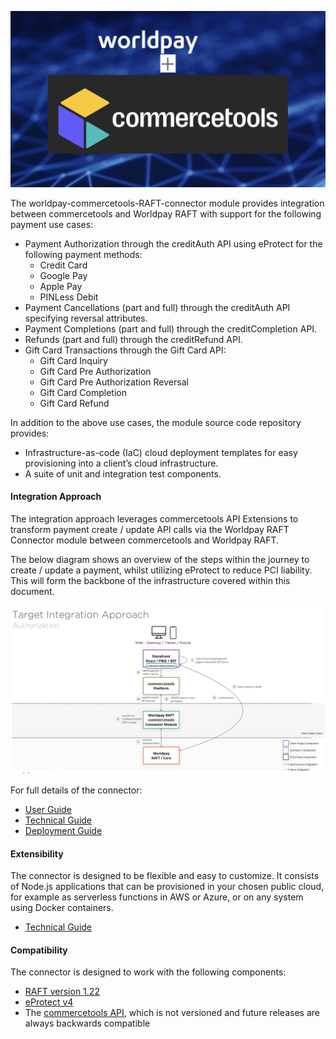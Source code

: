 ![](Logo.png)

The worldpay-commercetools-RAFT-connector module provides integration between commercetools and Worldpay RAFT with support for the following payment use cases:

* Payment Authorization through the creditAuth API using eProtect for the following payment methods:
    * Credit Card
    * Google Pay
    * Apple Pay
    * PINLess Debit
* Payment Cancellations (part and full) through the creditAuth API specifying reversal attributes.
* Payment Completions (part and full) through the creditCompletion API.
* Refunds (part and full) through the creditRefund API.
* Gift Card Transactions through the Gift Card API:
    * Gift Card Inquiry	
    * Gift Card Pre Authorization
    * Gift Card Pre Authorization Reversal
    * Gift Card Completion
    * Gift Card Refund

In addition to the above use cases, the module source code repository provides:

* Infrastructure-as-code (IaC) cloud deployment templates for easy provisioning into a client’s cloud infrastructure.
* A suite of unit and integration test components.

#### Integration Approach

The integration approach leverages commercetools API Extensions to transform payment create / update API calls via the Worldpay RAFT Connector module between commercetools and Worldpay RAFT.

The below diagram shows an overview of the steps within the journey to create / update a payment, whilst utilizing eProtect to reduce PCI liability. This will form the backbone of the infrastructure covered within this document.

![](IntegrationApproach.png)

For full details of the connector:

* [User Guide](https://github.com/Worldpay/Worldpay-CommerceTools-RAFT/blob/main/resources/docs/Worldpay%20RAFT%20User%20Guide.pdf)
* [Technical Guide](./resources/docs/TechnicalDocumentation.md)
* [Deployment Guide](./resources/docs/DeploymentGuide.md)

#### Extensibility

The connector is designed to be flexible and easy to customize. It consists of Node.js applications that can be provisioned in your chosen public cloud, for example as serverless functions in AWS or Azure, or on any system using Docker containers.

* [Technical Guide](./resources/docs/TechnicalDocumentation.md)

#### Compatibility

The connector is designed to work with the following components:

* [RAFT version 1.22](https://developerengine.fisglobal.com/apis/native-raft)
* [eProtect v4](https://developerengine.fisglobal.com/apis/usecomm/eprotect)
* The [commercetools API](https://docs.commercetools.com/docs/), which is not versioned and future releases are always backwards compatible

